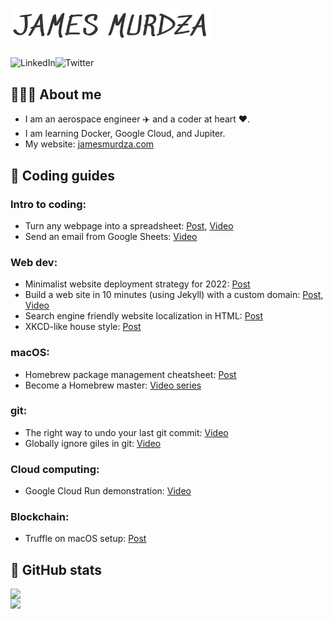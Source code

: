 # <img src="./jamesmurdza.png" alt="James Murdza" width="320" />

<a href="https://www.linkedin.com/in/jamesmurdza/"><img src="https://cdn.icon-icons.com/icons2/2530/PNG/512/linkedin_button_icon_151847.png" height="25" alt="LinkedIn" align="left" /></a>
<a href="https://twitter.com/jamesmurdza"><img src="https://cdn.icon-icons.com/icons2/2530/PNG/512/twitter_button_icon_151835.png" height="25" alt="Twitter" align="left"  /></a>
<br />


## 👨🏼‍💻 About me

- I am an aerospace engineer ✈️ and a coder at heart ❤️.
- I am learning Docker, Google Cloud, and Jupiter.
- My website: [jamesmurdza.com](https://jamesmurdza.com)

## 📓 Coding guides

### Intro to coding:
- Turn any webpage into a spreadsheet: [Post](https://gist.github.com/jamesmurdza/dc4835719af03b3754aad51c37a4414c), [Video](http://www.youtube.com/watch?feature=player_embedded&v=FEkNx7TfmJA)
- Send an email from Google Sheets: [Video](https://youtu.be/tQnnADSqe34)

### Web dev:
- Minimalist website deployment strategy for 2022: [Post](https://gist.github.com/jamesmurdza/2992ca7c300e105185e0d4f404535799)
- Build a web site in 10 minutes (using Jekyll) with a custom domain: [Post](https://gist.github.com/jamesmurdza/40f4f187b06ea140e446082b40f200b7), [Video](http://www.youtube.com/watch?feature=player_embedded&v=lnmF6cjI9bk)
- Search engine friendly website localization in HTML: [Post](https://gist.github.com/jamesmurdza/60f35abea0be215655ce5dcd1f6b6acf)
- XKCD-like house style: [Post](https://gist.github.com/jamesmurdza/358ea01f07df3eddeddd7aa64a82e1dd)

### macOS:
- Homebrew package management cheatsheet: [Post](https://gist.github.com/jamesmurdza/6e5f86bae7d3b3db4201a52045a5e477)
- Become a Homebrew master: [Video series](https://www.youtube.com/playlist?list=PLjr9jgZODm4wI9BgYiTFdoC2tDqjiWcg8)

### git:
- The right way to undo your last git commit: [Video](https://youtu.be/06_0k7ZlOhU)
- Globally ignore giles in git: [Video](https://youtu.be/tnsSiEpPAcI)

### Cloud computing:
- Google Cloud Run demonstration: [Video](https://youtu.be/ehZGqrBFx5Q)

### Blockchain:
- Truffle on macOS setup: [Post](https://gist.github.com/jamesmurdza/e5b5e7c2f211cc264d0f8595e53c5f5d)

## 🐙 GitHub stats

<img src="https://github-readme-stats.vercel.app/api?username=jamesmurdza" align="left" width="425" />
<img src="https://github-readme-stats.vercel.app/api/top-langs/?username=jamesmurdza" align="left" width="255" />
